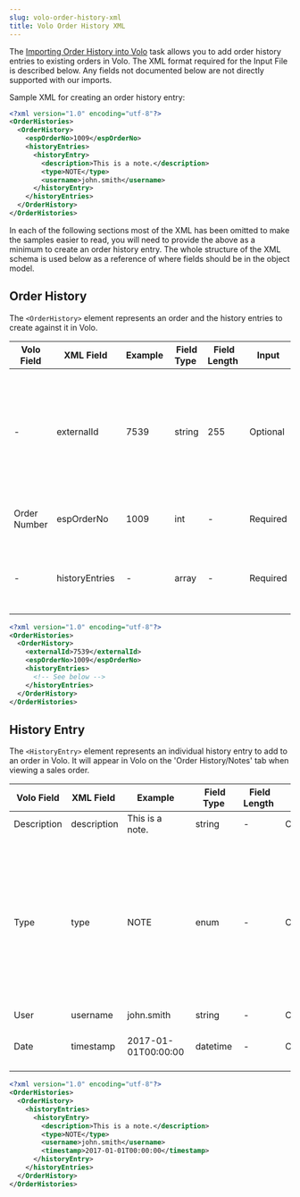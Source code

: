 ```yaml
---
slug: volo-order-history-xml
title: Volo Order History XML
---
```

The [Importing Order History into Volo](importing-order-history-into-volo) task allows you to add order history entries to existing orders in Volo. The XML format required for the Input File is described below. Any fields not documented below are not directly supported with our imports.

Sample XML for creating an order history entry:

```xml
<?xml version="1.0" encoding="utf-8"?>
<OrderHistories>
  <OrderHistory>
    <espOrderNo>1009</espOrderNo>
    <historyEntries>
      <historyEntry>
        <description>This is a note.</description>
        <type>NOTE</type>
        <username>john.smith</username>
      </historyEntry>
    </historyEntries>
  </OrderHistory>
</OrderHistories>
```

In each of the following sections most of the XML has been omitted to make the samples easier to read, you will need to provide the above as a minimum to create an order history entry. The whole structure of the XML schema is used below as a reference of where fields should be in the object model.

## Order History
The `<OrderHistory>` element represents an order and the history entries to create against it in Volo.

| Volo Field | XML Field | Example | Field Type | Field Length | Input | Notes |
| --- | --- | --- | --- | --- | --- | --- |
| - | externalId | 7539 | string | 255 | Optional | The ID of the corresponding order from the external system. Used in conjunction with the 'Prevent Reprocessing' setting on the task. |
| Order Number | espOrderNo | 1009 | int | - | Required | The order number must already exist in Volo. |
| - | historyEntries | - | array | - | Required | The list of history entries to add to the order. See below for details. |

```xml
<?xml version="1.0" encoding="utf-8"?>
<OrderHistories>
  <OrderHistory>
    <externalId>7539</externalId>
    <espOrderNo>1009</espOrderNo>
    <historyEntries>
      <!-- See below -->
    </historyEntries>
  </OrderHistory>
</OrderHistories>
```

## History Entry 
The `<HistoryEntry>` element represents an individual history entry to add to an order in Volo. It will appear in Volo on the 'Order History/Notes' tab when viewing a sales order.

| Volo Field | XML Field | Example | Field Type | Field Length | Input | Notes |
| --- | --- | --- | --- | --- | --- | --- |
| Description | description | This is a note. | string | - | Optional |  |
| Type | type | NOTE | enum | - | Optional | Available values: 'ORDER_IN', 'ORDER_OUT', 'EMAIL', 'NOTE', 'PRINTED', 'PAYMENT', 'UPDATE', 'SCANNED', 'POSTED', 'FAILED_POSTING', 'FEEDBACK', 'PUT_ON_HOLD', 'TAKE_OFF_HOLD', 'BACK_ORDER_ALLOCATED', 'SPLIT_ORDER', 'SIGNATURE', 'FLAG_AMENDMENT', 'QUESTION_ANSWERED', 'QUESTION_RECEIVED' |
| User | username | john.smith | string | - | Optional |  |
| Date | timestamp | 2017-01-01T00:00:00 | datetime | - | Optional | The date should be in XSD format. If not specified, it will default to the current date/time. |

```xml
<?xml version="1.0" encoding="utf-8"?>
<OrderHistories>
  <OrderHistory>
    <historyEntries>
      <historyEntry>
        <description>This is a note.</description>
        <type>NOTE</type>
        <username>john.smith</username>
        <timestamp>2017-01-01T00:00:00</timestamp>
      </historyEntry>
    </historyEntries>
  </OrderHistory>
</OrderHistories>
```
